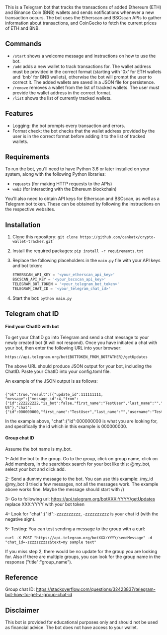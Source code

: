 This is a Telegram bot that tracks the transactions of added Ethereum (ETH) and Binance Coin (BNB) wallets and sends notifications whenever a new transaction occurs. The bot uses the Etherscan and BSCscan APIs to gather information about transactions, and CoinGecko to fetch the current prices of ETH and BNB.

## Commands

- `/start` shows a welcome message and instructions on how to use the bot.
- `/add` adds a new wallet to track transactions for. The wallet address must be provided in the correct format (starting with '0x' for ETH wallets and 'bnb' for BNB wallets), otherwise the bot will prompt the user to correct it. The added wallets are saved in a JSON file for persistence.
- `/remove` removes a wallet from the list of tracked wallets. The user must provide the wallet address in the correct format.
- `/list` shows the list of currently tracked wallets.

## Features

- Logging: the bot prompts every transaction and errors.
- Format check: the bot checks that the wallet address provided by the user is in the correct format before adding it to the list of tracked wallets.

## Requirements

To run the bot, you'll need to have Python 3.6 or later installed on your system, along with the following Python libraries:

- `requests` (for making HTTP requests to the APIs)
- `web3` (for interacting with the Ethereum blockchain)

You'll also need to obtain API keys for Etherscan and BSCscan, as well as a Telegram bot token. These can be obtained by following the instructions on the respective websites.

## Installation

1. Clone this repository: `git clone https://github.com/cankatx/crypto-wallet-tracker.git`
2. Install the required packages: `pip install -r requirements.txt`
3. Replace the following placeholders in the `main.py` file with your API keys and bot token:

    ```python
    ETHERSCAN_API_KEY = '<your_etherscan_api_key>'
    BSCSCAN_API_KEY = '<your_bscscan_api_key>'
    TELEGRAM_BOT_TOKEN = '<your_telegram_bot_token>'
    TELEGRAM_CHAT_ID = '<your_telegram_chat_id>'
    ```
4. Start the bot: `python main.py`

## Telegram chat ID

#### Find your ChatID with bot

To get your ChatID go into Telegram and send a chat message to your newly created bot (it will not respond). Once you have initiated a chat with your bot, then enter the following URL into your browser:

```
https://api.telegram.org/bot{BOTTOKEN_FROM_BOTFATHER}/getUpdates
```

The above URL should produce JSON output for your bot, including the ChatID. Paste your ChatID into your config.toml file.

An example of the JSON output is as follows:

```

{"ok":true,"result":[{"update_id":111111111,
"message":{"message_id":4,"from":{"id":222222222,"is_bot":false,"first_name":"TestUser","last_name":"","username":"TestUSer","language_code":"en-US"},"chat":{"id":000000000,"first_name":"TestUser","last_name":"","username":"TestUser","type":"private"},"date":1533900000,"text":"Hello"}}]}
```

In the example above, "chat":{"id":000000000 is what you are looking for, and specifically the id which in this example is 000000000.

#### Group chat ID

Assume the bot name is my_bot.

1- Add the bot to the group.
Go to the group, click on group name, click on Add members, in the searchbox search for your bot like this: @my_bot, select your bot and click add.

2- Send a dummy message to the bot.
You can use this example: /my_id @my_bot
(I tried a few messages, not all the messages work. The example above works fine. Maybe the message should start with /)

3- Go to following url: https://api.telegram.org/botXXX:YYYY/getUpdates
replace XXX:YYYY with your bot token

4- Look for "chat":{"id":-zzzzzzzzzz,
-zzzzzzzzzz is your chat id (with the negative sign).

5- Testing: You can test sending a message to the group with a curl:

```
curl -X POST "https://api.telegram.org/botXXX:YYYY/sendMessage" -d "chat_id=-zzzzzzzzzz&text=my sample text"
```

If you miss step 2, there would be no update for the group you are looking for. Also if there are multiple groups, you can look for the group name in the response ("title":"group_name").


## Reference

Group chat ID: https://stackoverflow.com/questions/32423837/telegram-bot-how-to-get-a-group-chat-id

## Disclaimer

This bot is provided for educational purposes only and should not be used as financial advice. The bot does not have access to your wallet.

